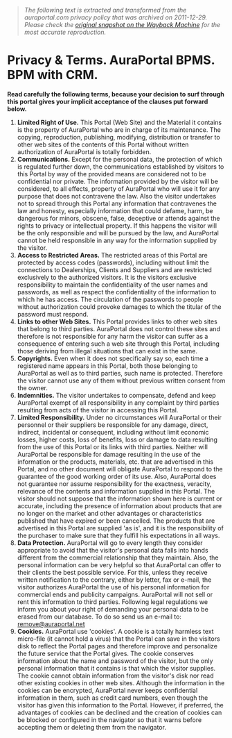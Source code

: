 > *The following text is extracted and transformed from the auraportal.com privacy policy that was archived on 2011-12-29. Please check the [original snapshot on the Wayback Machine](https://web.archive.org/web/20111229234647id_/http%3A//www.auraportal.com/EN/EN0-AP-PrivacyTerms.aspx) for the most accurate reproduction.*

# Privacy & Terms. AuraPortal BPMS. BPM with CRM.

**Read carefully the following terms, because your decision to surf through this portal gives your implicit acceptance of the clauses put forward below.**

  1. **Limited Right of Use.** This Portal (Web Site) and the Material it contains is the property of AuraPortal who are in charge of its maintenance. The copying, reproduction, publishing, modifying, distribution or transfer to other web sites of the contents of this Portal without written authorization of AuraPortal is totally forbidden. 
  2. **Communications.** Except for the personal data, the protection of which is regulated further down, the communications established by visitors to this Portal by way of the provided means are considered not to be confidential nor private. The information provided by the visitor will be considered, to all effects, property of AuraPortal who will use it for any purpose that does not contravene the law. Also the visitor undertakes not to spread through this Portal any information that contravenes the law and honesty, especially information that could defame, harm, be dangerous for minors, obscene, false, deceptive or attends against the rights to privacy or intellectual property. If this happens the visitor will be the only responsible and will be pursued by the law, and AuraPortal cannot be held responsible in any way for the information supplied by the visitor.
  3. **Access to Restricted Areas.** The restricted areas of this Portal are protected by access codes (passwords), including without limit the connections to Dealerships, Clients and Suppliers and are restricted exclusively to the authorized visitors. It is the visitors exclusive responsibility to maintain the confidentiality of the user names and passwords, as well as respect the confidentiality of the information to which he has access. The circulation of the passwords to people without authorization could provoke damages to which the titular of the password must respond. 
  4. **Links to other Web Sites.** This Portal provides links to other web sites that belong to third parties. AuraPortal does not control these sites and therefore is not responsible for any harm the visitor can suffer as a consequence of entering such a web site through this Portal, including those deriving from illegal situations that can exist in the same.
  5. **Copyrights.** Even when it does not specifically say so, each time a registered name appears in this Portal, both those belonging to AuraPortal as well as to third parties, such name is protected. Therefore the visitor cannot use any of them without previous written consent from the owner. 
  6. **Indemnities.** The visitor undertakes to compensate, defend and keep AuraPortal exempt of all responsibility in any complaint by third parties resulting from acts of the visitor in accessing this Portal. 
  7. **Limited Responsibility.** Under no circumstances will AuraPortal or their personnel or their suppliers be responsible for any damage, direct, indirect, incidental or consequent, including without limit economic losses, higher costs, loss of benefits, loss or damage to data resulting from the use of this Portal or its links with third parties. Neither will AuraPortal be responsible for damage resulting in the use of the information or the products, materials, etc. that are advertised in this Portal, and no other document will obligate AuraPortal to respond to the guarantee of the good working order of its use. Also, AuraPortal does not guarantee nor assume responsibility for the exactness, veracity, relevance of the contents and information supplied in this Portal. The visitor should not suppose that the information shown here is current or accurate, including the presence of information about products that are no longer on the market and other advantages or characteristics published that have expired or been cancelled. The products that are advertised in this Portal are supplied 'as is', and it is the responsibility of the purchaser to make sure that they fulfill his expectations in all ways. 
  8. **Data Protection.** AuraPortal will go to every length they consider appropriate to avoid that the visitor's personal data falls into hands different from the commercial relationship that they maintain. Also, the personal information can be very helpful so that AuraPortal can offer to their clients the best possible service. For this, unless they receive written notification to the contrary, either by letter, fax or e-mail, the visitor authorizes AuraPortal the use of his personal information for commercial ends and publicity campaigns. AuraPortal will not sell or rent this information to third parties. Following legal regulations we inform you about your right of demanding your personal data to be erased from our database. To do so send us an e-mail to: [remove@auraportal.net](mailto:remove@auraportal.net)
  9. **Cookies.** AuraPortal use 'cookies'. A cookie is a totally harmless text micro-file (it cannot hold a virus) that the Portal can save in the visitors disk to reflect the Portal pages and therefore improve and personalize the future service that the Portal gives. The cookie conserves information about the name and password of the visitor, but the only personal information that it contains is that which the visitor supplies. The cookie cannot obtain information from the visitor's disk nor read other existing cookies in other web sites. Although the information in the cookies can be encrypted, AuraPortal never keeps confidential information in them, such as credit card numbers, even though the visitor has given this information to the Portal. However, if preferred, the advantages of cookies can be declined and the creation of cookies can be blocked or configured in the navigator so that it warns before accepting them or deleting them from the navigator. 


